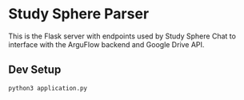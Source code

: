 # Study Sphere Parser

This is the Flask server with endpoints used by Study Sphere Chat to interface with the ArguFlow backend and Google Drive API.

## Dev Setup
```
python3 application.py
```
